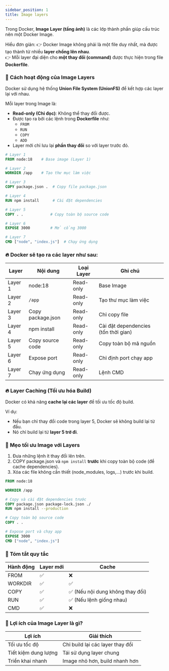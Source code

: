 ```yaml
---
sidebar_position: 1
title: Image layers
---
```


Trong Docker, **Image Layer (tầng ảnh)** là các lớp thành phần giúp cấu trúc nên một Docker Image.

Hiểu đơn giản: 👉 Docker Image không phải là một file duy nhất, mà được tạo thành từ nhiều **layer chồng lên nhau**.\
👉 Mỗi layer đại diện cho **một thay đổi (command)** được thực hiện trong file **Dockerfile**.

### 🔑 **Cách hoạt động của Image Layers**

Docker sử dụng hệ thống **Union File System (UnionFS)** để kết hợp các layer lại với nhau.

Mỗi layer trong Image là:

- **Read-only (Chỉ đọc)**: Không thể thay đổi được.
- Được tạo ra bởi các lệnh trong **Dockerfile** như:
  - `FROM`
  - `RUN`
  - `COPY`
  - `ADD`
- Layer mới chỉ lưu lại **phần thay đổi** so với layer trước đó.

```dockerfile
# Layer 1
FROM node:18    # Base image (Layer 1)

# Layer 2
WORKDIR /app    # Tạo thư mục làm việc

# Layer 3
COPY package.json .  # Copy file package.json

# Layer 4
RUN npm install      # Cài đặt dependencies

# Layer 5
COPY . .            # Copy toàn bộ source code

# Layer 6
EXPOSE 3000         # Mở cổng 3000

# Layer 7
CMD ["node", "index.js"]  # Chạy ứng dụng
```

### 🔥 **Docker sẽ tạo ra các layer như sau:**

| Layer   | Nội dung          | Loại Layer | Ghi chú                              |
| ------- | ----------------- | ---------- | ------------------------------------ |
| Layer 1 | node:18           | Read-only  | Base Image                           |
| Layer 2 | `/app`            | Read-only  | Tạo thư mục làm việc                 |
| Layer 3 | Copy package.json | Read-only  | Chỉ copy file                        |
| Layer 4 | npm install       | Read-only  | Cài đặt dependencies (tốn thời gian) |
| Layer 5 | Copy source code  | Read-only  | Copy toàn bộ mã nguồn                |
| Layer 6 | Expose port       | Read-only  | Chỉ định port chạy app               |
| Layer 7 | Chạy ứng dụng     | Read-only  | Lệnh CMD                             |

### 🔥 **Layer Caching (Tối ưu hóa Build)**

Docker có khả năng **cache lại các layer** để tối ưu tốc độ build.

Ví dụ:

- Nếu bạn chỉ thay đổi code trong layer 5, Docker sẽ không build lại từ đầu.
- Nó chỉ build lại từ **layer 5 trở đi**.

### 🧠 **Mẹo tối ưu Image với Layers**

1.  Đưa những lệnh ít thay đổi lên trên.
2.  COPY package.json và `npm install` **trước** khi copy toàn bộ code (để cache dependencies).
3.  Xóa các file không cần thiết (node_modules, logs,...) trước khi build.

```dockerfile
FROM node:18

WORKDIR /app

# Copy và cài đặt dependencies trước
COPY package.json package-lock.json ./
RUN npm install --production

# Copy toàn bộ source code
COPY . .

# Expose port và chạy app
EXPOSE 3000
CMD ["node", "index.js"]
```

### 🎯 **Tóm tắt quy tắc**

| Hành động | Layer mới | Cache                            |
| --------- | --------- | -------------------------------- |
| FROM      | ✅        | ❌                               |
| WORKDIR   | ✅        | ✅                               |
| COPY      | ✅        | ✅ (Nếu nội dung không thay đổi) |
| RUN       | ✅        | ✅ (Nếu lệnh giống nhau)         |
| CMD       | ✅        | ❌                               |

### 🧐 **Lợi ích của Image Layer là gì?**

| Lợi ích              | Giải thích                       |
| -------------------- | -------------------------------- |
| Tối ưu tốc độ        | Chỉ build lại các layer thay đổi |
| Tiết kiệm dung lượng | Tái sử dụng layer chung          |
| Triển khai nhanh     | Image nhỏ hơn, build nhanh hơn   |

